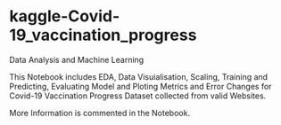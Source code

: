 # kaggle-Covid-19_vaccination_progress
Data Analysis and Machine Learning


This Notebook includes EDA, Data Visuialisation, Scaling, Training and Predicting, Evaluating Model and Ploting Metrics and Error Changes for Covid-19 Vaccination Progress Dataset collected
from valid Websites.


More Information is commented in the Notebook.

